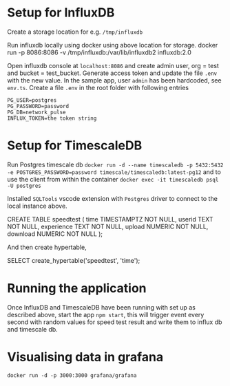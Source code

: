 # Setup for InfluxDB

Create a storage location for e.g.
`/tmp/influxdb`

Run influxdb locally using docker using above location for storage.
docker run -p 8086:8086 -v /tmp/influxdb:/var/lib/influxdb2 influxdb:2.0

Open influxdb console at `localhost:8086` and create admin user, org = test and bucket = test_bucket. Generate access token 
and update the file `.env` with the new value. In the sample app, user `admin` has been hardcoded, see `env.ts`. Create a file `.env` in the root folder with following entries
```
PG_USER=postgres
PG_PASSWORD=password
PG_DB=network_pulse
INFLUX_TOKEN=the token string
``` 

# Setup for TimescaleDB

Run Postgres timescale db
`docker run -d --name timescaledb -p 5432:5432 -e POSTGRES_PASSWORD=password timescale/timescaledb:latest-pg12`
and to use the client from within the container
`docker exec -it timescaledb psql -U postgres`

Installed `SQLTools` vscode extension with `Postgres` driver to connect to the local instance above.

CREATE TABLE speedtest (
    time        TIMESTAMPTZ       NOT NULL,
    userid      TEXT              NOT NULL,
    experience  TEXT              NOT NULL,
    upload      NUMERIC           NOT NULL,
    download    NUMERIC           NOT NULL
);

And then create hypertable,

SELECT create_hypertable('speedtest', 'time');

# Running the application

Once InfluxDB and TimescaleDB have been running with set up as described above, start the app `npm start`, this will trigger event every second
with random values for speed test result and write them to influx db and timescale db.

# Visualising data in grafana

`docker run -d -p 3000:3000 grafana/grafana`